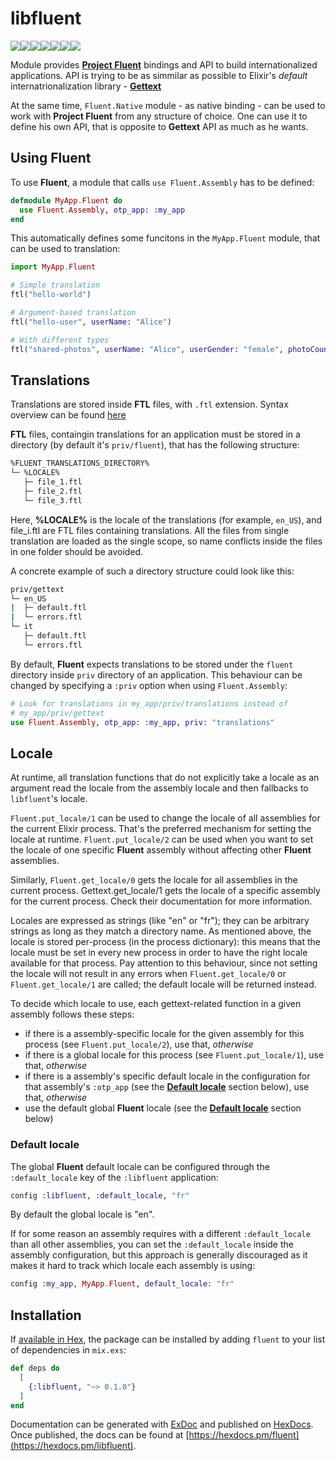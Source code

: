 # libfluent
[![](https://img.shields.io/hexpm/dt/libfluent.svg?style=flat-square)](https://hex.pm/packages/libfluent)[![](https://img.shields.io/hexpm/v/libfluent.svg?style=flat-square)](https://hex.pm/packages/libfluent)[![](https://img.shields.io/hexpm/l/libfluent.svg?style=flat-square)](https://hex.pm/packages/libfluent)[![](https://img.shields.io/circleci/build/gh/Virviil/libfluent?style=flat-square)](https://circleci.com/gh/Virviil/libfluent)[![](https://img.shields.io/coveralls/github/Virviil/libfluent.svg?style=flat-square)](https://coveralls.io/github/Virviil/libfluent)[![](https://img.shields.io/github/last-commit/virviil/libfluent.svg?style=flat-square)](https://github.com/Virviil/libfluent/commits)[![](https://img.shields.io/maintenance/yes/2019.svg?style=flat-square)](https://github.com/Virviil/libfluent)

Module provides [**Project Fluent**](https://projectfluent.org/) bindings and API to build 
internationalized applications. API is trying to be as simmilar as possible to 
Elixir's *default* internatrionalization library - [**Gettext**](https://hex.pm/packages/gettext)

At the same time, `Fluent.Native` module - as native binding - can be used to work with **Project Fluent**
from any structure of choice. One can use it to define his own API, that is opposite to **Gettext** API
as much as he wants.

## Using Fluent

To use **Fluent**, a module that calls `use Fluent.Assembly` has to be defined:

```elixir
defmodule MyApp.Fluent do
  use Fluent.Assembly, otp_app: :my_app
end
```

This automatically defines some funcitons in the `MyApp.Fluent` module, that can be used to translation:

```elixir
import MyApp.Fluent

# Simple translation
ftl("hello-world")

# Argument-based translation
ftl("hello-user", userName: "Alice")

# With different types
ftl("shared-photos", userName: "Alice", userGender: "female", photoCount: 3)
```

## Translations

Translations are stored inside **FTL** files, with `.ftl` extension. 
Syntax overview can be found [here](https://projectfluent.org/fluent/guide/)

**FTL** files, containgin translations for an application must be stored in a directory (by default it's `priv/fluent`),
that has the following structure:

```bash
%FLUENT_TRANSLATIONS_DIRECTORY%
└─ %LOCALE%
   ├─ file_1.ftl
   ├─ file_2.ftl
   └─ file_3.ftl
```

Here, **%LOCALE%** is the locale of the translations (for example, `en_US`),
and file_i.ftl are FTL files containing translations. All the files from single translation
are loaded as the single scope, so name conflicts inside the files in one folder should be avoided.

A concrete example of such a directory structure could look like this:

```bash
priv/gettext
└─ en_US
|  ├─ default.ftl
|  └─ errors.ftl
└─ it
   ├─ default.ftl
   └─ errors.ftl
```

By default, **Fluent** expects translations to be stored under the `fluent` directory inside `priv` directory of an application. This behaviour can be changed by specifying a `:priv` option when using `Fluent.Assembly`:

```elixir
# Look for translations in my_app/priv/translations instead of
# my_app/priv/gettext
use Fluent.Assembly, otp_app: :my_app, priv: "translations"
```

## Locale

At runtime, all translation functions that do not explicitly take a locale as an argument read the locale from the assembly locale and then fallbacks to `libfluent`'s locale.

`Fluent.put_locale/1` can be used to change the locale of all assemblies for the current Elixir process. That's the preferred mechanism for setting the locale at runtime. `Fluent.put_locale/2` can be used when you want to set the locale of one specific **Fluent** assembly without affecting other **Fluent** assemblies.

Similarly, `Fluent.get_locale/0` gets the locale for all assemblies in the current process. Gettext.get_locale/1 gets the locale of a specific assembly for the current process. Check their documentation for more information.

Locales are expressed as strings (like "en" or "fr"); they can be arbitrary strings as long as they match a directory name. As mentioned above, the locale is stored per-process (in the process dictionary): this means that the locale must be set in every new process in order to have the right locale available for that process. Pay attention to this behaviour, since not setting the locale will not result in any errors when `Fluent.get_locale/0` or `Fluent.get_locale/1` are called; the default locale will be returned instead.

To decide which locale to use, each gettext-related function in a given assembly follows these steps:

* if there is a assembly-specific locale for the given assembly for this process (see `Fluent.put_locale/2`), 
  use that, *otherwise*
* if there is a global locale for this process (see `Fluent.put_locale/1`), 
  use that, *otherwise*
* if there is a assembly's specific default locale in the configuration for that assembly's `:otp_app`
  (see the [**Default locale**](#default-locale) section below), use that, *otherwise*
* use the default global **Fluent** locale (see the [**Default locale**](#default-locale) section below)


### Default locale

The global **Fluent** default locale can be configured through the `:default_locale` key of the `:libfluent` application:

```elixir
config :libfluent, :default_locale, "fr"
```

By default the global locale is "en".

If for some reason an assembly requires with a different `:default_locale` than all other assemblies, you can set the `:default_locale` inside the assembly configuration, but this approach is generally discouraged as it makes it hard to track which locale each assembly is using:

```elixir
config :my_app, MyApp.Fluent, default_locale: "fr"
```

## Installation

If [available in Hex](https://hex.pm/docs/publish), the package can be installed
by adding `fluent` to your list of dependencies in `mix.exs`:

```elixir
def deps do
  [
    {:libfluent, "~> 0.1.0"}
  ]
end
```

Documentation can be generated with [ExDoc](https://github.com/elixir-lang/ex_doc)
and published on [HexDocs](https://hexdocs.pm). Once published, the docs can
be found at [https://hexdocs.pm/fluent](https://hexdocs.pm/libfluent).
